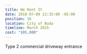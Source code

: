 ```yaml
---
title: We Rent It
date: 2018-07-09 13:35:00 -05:00
position: 16
location: City of Buda
timeline: March 2015
cost: "$95,000"
---
```


Type 2 commercial driveway entrance